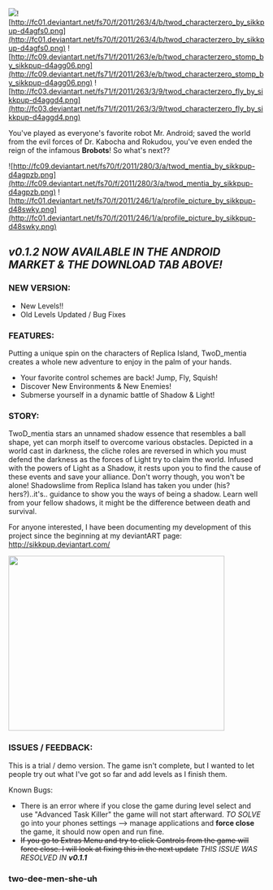 <a href='http://market.android.com/details?id=twodmentia.android'><img src='http://www.android.com/images/brand/60_avail_market_logo1.png' /></a>![http://fc01.deviantart.net/fs70/f/2011/263/4/b/twod_characterzero_by_sikkpup-d4agfs0.png](http://fc01.deviantart.net/fs70/f/2011/263/4/b/twod_characterzero_by_sikkpup-d4agfs0.png) ![http://fc09.deviantart.net/fs71/f/2011/263/e/b/twod_characterzero_stomp_by_sikkpup-d4agg06.png](http://fc09.deviantart.net/fs71/f/2011/263/e/b/twod_characterzero_stomp_by_sikkpup-d4agg06.png) ![http://fc03.deviantart.net/fs71/f/2011/263/3/9/twod_characterzero_fly_by_sikkpup-d4aggd4.png](http://fc03.deviantart.net/fs71/f/2011/263/3/9/twod_characterzero_fly_by_sikkpup-d4aggd4.png)

You've played as everyone's favorite robot Mr. Android; saved the world from the evil forces of Dr. Kabocha and Rokudou, you've even ended the reign of the infamous **Brobots**! So what's next??


![http://fc09.deviantart.net/fs70/f/2011/280/3/a/twod_mentia_by_sikkpup-d4agpzb.png](http://fc09.deviantart.net/fs70/f/2011/280/3/a/twod_mentia_by_sikkpup-d4agpzb.png) ![http://fc01.deviantart.net/fs70/f/2011/246/1/a/profile_picture_by_sikkpup-d48swky.png](http://fc01.deviantart.net/fs70/f/2011/246/1/a/profile_picture_by_sikkpup-d48swky.png)


## _v0.1.2 NOW AVAILABLE IN THE ANDROID MARKET & THE DOWNLOAD TAB ABOVE!_ ##


### **NEW VERSION:** ###
  * New Levels!!
  * Old Levels Updated / Bug Fixes

### **FEATURES:** ###
Putting a unique spin on the characters of Replica Island, TwoD\_mentia creates a whole new adventure to enjoy in the palm of your hands.

  * Your favorite control schemes are back! Jump, Fly, Squish!
  * Discover New Environments & New Enemies!
  * Submerse yourself in a dynamic battle of Shadow & Light!

### **STORY:** ###
TwoD\_mentia stars an unnamed shadow essence that resembles a ball shape, yet can morph itself to overcome various obstacles. Depicted in a world cast in darkness, the cliche roles are reversed in which you must defend the darkness as the forces of Light try to claim the world.
Infused with the powers of Light as a Shadow, it rests upon you to find the cause of these events and save your alliance. Don't worry though, you won't be alone! Shadowslime from Replica Island has taken you under (his? hers?)..it's.. guidance to show you the ways of being a shadow. Learn well from your fellow shadows, it might be the difference between death and survival.

For anyone interested, I have been documenting my development of this project since the beginning at my deviantART page: http://sikkpup.deviantart.com/

<a href='http://www.youtube.com/watch?feature=player_embedded&v=0rcoWRclsh0' target='_blank'><img src='http://img.youtube.com/vi/0rcoWRclsh0/0.jpg' width='425' height=344 /></a>

### **ISSUES / FEEDBACK:** ###
This is a trial / demo version. The game isn't complete, but I wanted to let people try out what I've got so far and add levels as I finish them.

Known Bugs:
  * There is an error where if you close the game during level select and use "Advanced Task Killer" the game will not start afterward.
_TO SOLVE_ go into your phones settings --> manage applications and **force close** the game, it should now open and run fine.
  * <s>If you go to Extras Menu and try to click Controls from the game will force close. I will look at fixing this in the next update</s>
_THIS ISSUE WAS RESOLVED IN **v0.1.1**_


### **two-dee-men-she-uh** ###